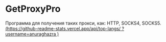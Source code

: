# GetProxyPro
Программа для получения таких прокси, как: HTTP, SOCKS4, SOCKS5.
[(https://github-readme-stats.vercel.app/api/top-langs/ ?username=anuraghazra )](https://github.com/anuraghazra/github-readme-stats)
